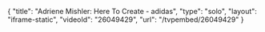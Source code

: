 {
    "title": "Adriene Mishler: Here To Create - adidas",
    "type": "solo",
    "layout": "iframe-static",
    "videoId": "26049429",
    "url": "\/tvpembed\/26049429"
}